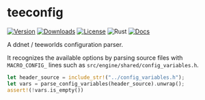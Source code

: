 # teeconfig

[![Version](https://img.shields.io/crates/v/teeconfig)](https://crates.io/crates/teeconfig)
[![Downloads](https://img.shields.io/crates/d/teeconfig)](https://crates.io/crates/teeconfig)
[![License](https://img.shields.io/crates/l/teeconfig)](https://crates.io/crates/teeconfig)
![Rust](https://github.com/edg-l/teeconfig/workflows/Rust/badge.svg)
[![Docs](https://docs.rs/teeconfig/badge.svg)](https://docs.rs/teeconfig)

A ddnet / teeworlds configuration parser.

It recognizes the available options by parsing source files with `MACRO_CONFIG_` lines such as `src/engine/shared/config_variables.h`.


```rs
let header_source = include_str!("../config_variables.h");
let vars = parse_config_variables(header_source).unwrap();
assert!(!vars.is_empty())
```
